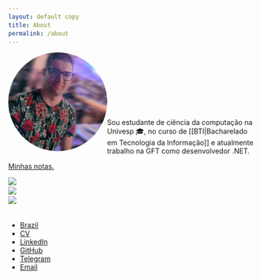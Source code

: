 ```yaml
---
layout: default copy
title: About
permalink: /about
---
```

<head>
    <script src="https://kit.fontawesome.com/2635e42ccc.js" crossorigin="anonymous"></script>
    <link rel="stylesheet" href="https://cdn.jsdelivr.net/gh/devicons/devicon@v2.15.1/devicon.min.css">
</head>

<div style="padding-botton: 30px;">
    <img src="/assets/photo-profile.jpg" style="border-radius: 50%;" width="200" align="left">
</div> <br><br><br><br><br><br><br>

Sou estudante de ciência da computação na Univesp 🎓, no curso de [[BTI|Bacharelado em Tecnologia da Informação]] e atualmente trabalho na GFT como desenvolvedor .NET. <br>

<i class="fa fa-file-text" aria-hidden="true"></i> <a class="internal-link" href="/map">Minhas notas.</a><br>

<!-- https://devicon.dev -->
<div>
    <div class="grid">
        <img width="60px" src="https://cdn.jsdelivr.net/gh/devicons/devicon/icons/csharp/csharp-plain.svg"/>
    </div>
    <div class="grid">
        <img width="60px" src="https://cdn.jsdelivr.net/gh/devicons/devicon/icons/dotnetcore/dotnetcore-plain.svg"/>    
    </div>
    <div class="grid">
        <img width="60px" src="https://cdn.jsdelivr.net/gh/devicons/devicon/icons/javascript/javascript-original.svg" />    
    </div>
</div> <br>

<!-- https://fontawesome.com/v4/icons/ -->

- <i class="fa fa-map-marker" aria-hidden="true"></i> [Brazil]() 
- <i class="fa fa-id-card" aria-hidden="true"></i> [CV]() 
- <i class="fa fa-linkedin-square" aria-hidden="true"></i> [LinkedIn](https://www.linkedin.com/in/gio-bon/)
- <i class="fa fa-github" aria-hidden="true"></i> [GitHub](https://github.com/gio-bon) 
- <i class="fa fa-telegram" aria-hidden="true"></i> [Telegram](https://t.me/giobon)
- <i class="fa fa-envelope" aria-hidden="true"></i> <a href="mailto:injuriae@gmail.com">Email</a>
